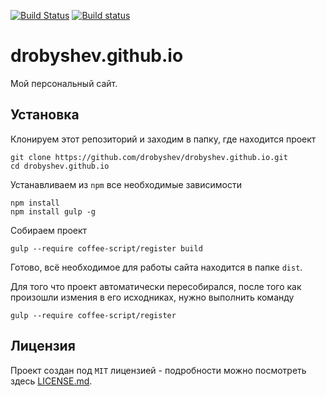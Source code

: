 [![Build Status](https://travis-ci.org/drobyshev/drobyshev.github.io.svg?branch=master)](https://travis-ci.org/drobyshev/drobyshev.github.io)
[![Build status](https://ci.appveyor.com/api/projects/status/ympe31wewpmoex70/branch/master?svg=true)](https://ci.appveyor.com/project/drobyshev/drobyshev-github-io)

# drobyshev.github.io
Мой персональный сайт.

## Установка
Клонируем этот репозиторий и заходим в папку, где находится проект
```
git clone https://github.com/drobyshev/drobyshev.github.io.git
cd drobyshev.github.io
```
Устанавливаем из `npm` все необходимые зависимости
```
npm install
npm install gulp -g
```
Собираем проект
```
gulp --require coffee-script/register build
```
Готово, всё необходимое для работы сайта находится в папке `dist`.

Для того что проект автоматически пересобирался, после того как произошли измения в его исходниках, нужно выполнить команду
```
gulp --require coffee-script/register
```

## Лицензия
Проект создан под `MIT` лицензией - подробности можно посмотреть здесь [LICENSE.md](https://github.com/drobyshev/drobyshev.github.io/blob/master/LICENSE).
